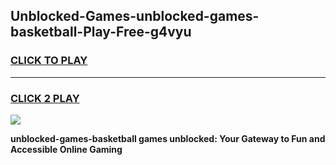 
## Unblocked-Games-unblocked-games-basketball-Play-Free-g4vyu
<h3>
<a href="https://premium76.site?title=unblocked-games-basketball&ref=24M">CLICK TO PLAY</a></h3>
<hr>

<h3>
<a href="https://premium76.site?title=unblocked-games-basketball&ref=24M">CLICK 2 PLAY</a>
  
</h3>

<a href="https://premium76.site?title=unblocked-games-basketball&ref=24M"><img src="https://clearcache.store/games.png"></a>


**unblocked-games-basketball games unblocked: Your Gateway to Fun and Accessible Online Gaming**
